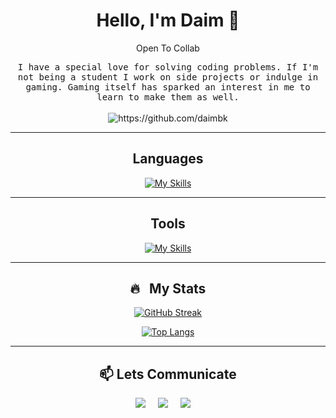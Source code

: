 <!--
**daimbk/daimbk ** is a ✨ _special_ ✨ repository because its `README.md` (this file) appears on your GitHub profile.
-->

 <h1 align="center">Hello, I'm Daim 👋</h1>
 <p align="center">Open To Collab</p>

<p align="center">
  <samp>
    I have a special love for solving coding problems. If I'm not being a student I work on side projects or indulge in gaming. Gaming itself has sparked an interest in me to learn to make them as well.
  </samp>
  <br> <br>
  <img src="https://komarev.com/ghpvc/?username=daimbk" alt="https://github.com/daimbk" />
</p>

<hr>
<div align="center">
 <h2>Languages</h2>
 
 [![My Skills](https://skillicons.dev/icons?i=py,cpp)](https://skillicons.dev)
</div>

<hr>

<div align="center">
 <h2>Tools</h2>
 
 [![My Skills](https://skillicons.dev/icons?i=github,git,vscode)](https://skillicons.dev)
</div>

<hr>

<div align="center">
<h2>🔥 &nbsp; My Stats</h2>
  
[![GitHub Streak](http://github-readme-streak-stats.herokuapp.com?user=daimbk&theme=dark&background=000000)](https://git.io/streak-stats)

[![Top Langs](https://github-readme-stats.vercel.app/api/top-langs/?username=daimbk&layout=compact&theme=vision-friendly-dark)](https://github.com/anuraghazra/github-readme-stats)
</div>

<hr>

<h2  align="center">📫 Lets Communicate</h2>
<p align="center">
  <a href="mailto:daimbkhalid@gmail.com?subject=Hello%20Daim,%20From%20Github"><img src="https://img.shields.io/badge/gmail-%23D14836.svg?&style=for-the-badge&logo=gmail&logoColor=white" /></a>&nbsp;&nbsp;&nbsp;&nbsp;
  <a target="_blank"href="https://www.linkedin.com/in/daimbinkhalid/"><img src="https://img.shields.io/badge/linkedin-%230077B5.svg?&style=for-the-badge&logo=linkedin&logoColor=white" /></a>&nbsp;&nbsp;&nbsp;&nbsp;
  <a target="_blank"href="[https://discord.com/users/cripplinganziety](https://discord.com/users/cripplinganziety)"><img src="https://img.shields.io/badge/Discord-5865F2?style=for-the-badge&logo=discord&logoColor=white" /></a>&nbsp;&nbsp;&nbsp;&nbsp;
</p>
